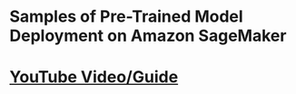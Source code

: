 # Samples of Pre-Trained Model Deployment on Amazon SageMaker

# [YouTube Video/Guide](https://www.youtube.com/watch?v=omFOOr4elnc&t=968s)
